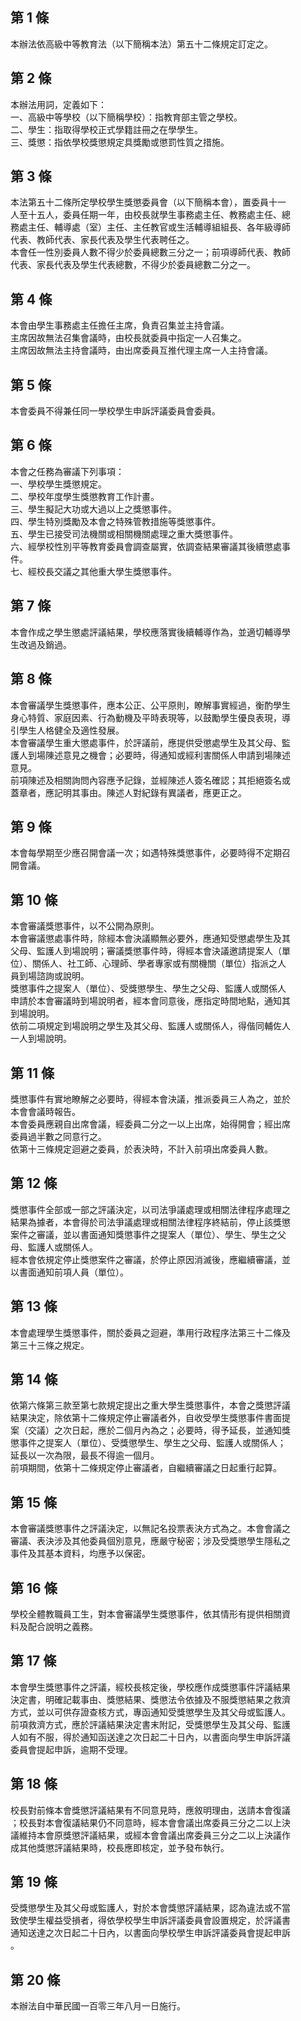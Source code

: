 第 1 條
-------
本辦法依高級中等教育法（以下簡稱本法）第五十二條規定訂定之。

第 2 條
-------
本辦法用詞，定義如下：  
一、高級中等學校（以下簡稱學校）：指教育部主管之學校。  
二、學生：指取得學校正式學籍註冊之在學學生。  
三、獎懲：指依學校獎懲規定具獎勵或懲罰性質之措施。

第 3 條
-------
本法第五十二條所定學校學生獎懲委員會（以下簡稱本會），置委員十一  
人至十五人，委員任期一年，由校長就學生事務處主任、教務處主任、總  
務處主任、輔導處（室）主任、主任教官或生活輔導組組長、各年級導師  
代表、教師代表、家長代表及學生代表聘任之。  
本會任一性別委員人數不得少於委員總數三分之一；前項導師代表、教師  
代表、家長代表及學生代表總數，不得少於委員總數二分之一。

第 4 條
-------
本會由學生事務處主任擔任主席，負責召集並主持會議。  
主席因故無法召集會議時，由校長就委員中指定一人召集之。  
主席因故無法主持會議時，由出席委員互推代理主席一人主持會議。

第 5 條
-------
本會委員不得兼任同一學校學生申訴評議委員會委員。

第 6 條
-------
本會之任務為審議下列事項：  
一、學校學生獎懲規定。  
二、學校年度學生獎懲教育工作計畫。  
三、學生擬記大功或大過以上之獎懲事件。  
四、學生特別獎勵及本會之特殊管教措施等獎懲事件。  
五、學生已接受司法機關或相關機關處理之重大獎懲事件。  
六、經學校性別平等教育委員會調查屬實，依調查結果審議其後續懲處事  
    件。  
七、經校長交議之其他重大學生獎懲事件。

第 7 條
-------
本會作成之學生懲處評議結果，學校應落實後續輔導作為，並適切輔導學  
生改過及銷過。

第 8 條
-------
本會審議學生獎懲事件，應本公正、公平原則，瞭解事實經過，衡酌學生  
身心特質、家庭因素、行為動機及平時表現等，以鼓勵學生優良表現，導  
引學生人格健全及適性發展。  
本會審議學生重大懲處事件，於評議前，應提供受懲處學生及其父母、監  
護人到場陳述意見之機會；必要時，得通知或經利害關係人申請到場陳述  
意見。  
前項陳述及相關詢問內容應予記錄，並經陳述人簽名確認；其拒絕簽名或  
蓋章者，應記明其事由。陳述人對紀錄有異議者，應更正之。

第 9 條
-------
本會每學期至少應召開會議一次；如遇特殊獎懲事件，必要時得不定期召  
開會議。

第 10 條
--------
本會審議獎懲事件，以不公開為原則。  
本會審議懲處事件時，除經本會決議顯無必要外，應通知受懲處學生及其  
父母、監護人到場說明；審議獎懲事件時，得經本會決議邀請提案人（單  
位）、關係人、社工師、心理師、學者專家或有關機關（單位）指派之人  
員到場諮詢或說明。  
獎懲事件之提案人（單位）、受獎懲學生、學生之父母、監護人或關係人  
申請於本會審議時到場說明者，經本會同意後，應指定時間地點，通知其  
到場說明。  
依前二項規定到場說明之學生及其父母、監護人或關係人，得偕同輔佐人  
一人到場說明。

第 11 條
--------
獎懲事件有實地瞭解之必要時，得經本會決議，推派委員三人為之，並於  
本會會議時報告。  
本會委員應親自出席會議，經委員二分之一以上出席，始得開會；經出席  
委員過半數之同意行之。  
依第十三條規定迴避之委員，於表決時，不計入前項出席委員人數。

第 12 條
--------
獎懲事件全部或一部之評議決定，以司法爭議處理或相關法律程序處理之  
結果為據者，本會得於司法爭議處理或相關法律程序終結前，停止該獎懲  
案件之審議，並以書面通知獎懲事件之提案人（單位）、學生、學生之父  
母、監護人或關係人。  
經本會依規定停止獎懲案件之審議，於停止原因消滅後，應繼續審議，並  
以書面通知前項人員（單位）。

第 13 條
--------
本會處理學生獎懲事件，關於委員之迴避，準用行政程序法第三十二條及  
第三十三條之規定。

第 14 條
--------
依第六條第三款至第七款規定提出之重大學生獎懲事件，本會之獎懲評議  
結果決定，除依第十二條規定停止審議者外，自收受學生獎懲事件書面提  
案（交議）之次日起，應於二個月內為之；必要時，得予延長，並通知獎  
懲事件之提案人（單位）、受獎懲學生、學生之父母、監護人或關係人；  
延長以一次為限，最長不得逾一個月。  
前項期間，依第十二條規定停止審議者，自繼續審議之日起重行起算。

第 15 條
--------
本會審議獎懲事件之評議決定，以無記名投票表決方式為之。本會會議之  
審議、表決涉及其他委員個別意見，應嚴守秘密；涉及受獎懲學生隱私之  
事件及其基本資料，均應予以保密。

第 16 條
--------
學校全體教職員工生，對本會審議學生獎懲事件，依其情形有提供相關資  
料及配合說明之義務。

第 17 條
--------
本會學生獎懲事件之評議，經校長核定後，學校應作成獎懲事件評議結果  
決定書，明確記載事由、獎懲結果、獎懲法令依據及不服獎懲結果之救濟  
方式，並以可供存證查核方式，專函通知受獎懲學生及其父母或監護人。  
前項救濟方式，應於評議結果決定書末附記，受獎懲學生及其父母、監護  
人如有不服，得於通知函送達之次日起二十日內，以書面向學生申訴評議  
委員會提起申訴，逾期不受理。

第 18 條
--------
校長對前條本會獎懲評議結果有不同意見時，應敘明理由，送請本會復議  
；校長對本會復議結果仍不同意時，經本會會議出席委員三分之二以上決  
議維持本會原獎懲評議結果，或經本會會議出席委員三分之二以上決議作  
成其他獎懲評議結果時，校長應即核定，並予發布執行。

第 19 條
--------
受獎懲學生及其父母或監護人，對於本會獎懲評議結果，認為違法或不當  
致使學生權益受損者，得依學校學生申訴評議委員會設置規定，於評議書  
通知送達之次日起二十日內，以書面向學校學生申訴評議委員會提起申訴  
。

第 20 條
--------
本辦法自中華民國一百零三年八月一日施行。

